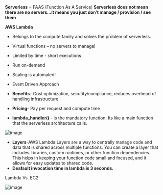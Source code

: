**Serverless** = FAAS (Function As A Service)
**Serverless does not mean there are no servers…it means you just don’t manage / provision / see them**

**AWS Lambda**
- Belongs to the compute family and solves the problem of serverless.
- Virtual functions – no servers to manage!
- Limited by time - short executions
- Run on-demand
- Scaling is automated!
- Event Driven Approach
  
- **Benefits**- Cost optimization, secutity/compliance, reduces overhead of handling infrastructure
- **Pricing**- Pay per request and compute time
- **lambda_handler()** - Is the mandatory function. Its like a main function that the serverless architecture calls.

![image](https://github.com/muppin/mastering-DevOps/assets/56094875/b6877d2d-a8dd-4d2d-b4a3-32392d8896db)

- **Layers**-AWS Lambda Layers are a way to centrally manage code and data that is shared across multiple functions. You can create a layer that includes libraries, custom runtimes, or other function dependencies. This helps in keeping your function code small and focused, and it allows for easy updates to shared code.
- **Deafault invocation time in lambda is 3 seconds.**

Lambda Vs. EC2

![image](https://github.com/muppin/mastering-DevOps/assets/56094875/a3ff2040-5830-4c46-bb75-6d3974bceddd)

